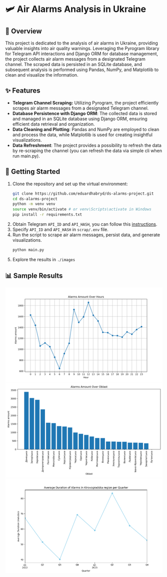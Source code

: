 # 🛩️ Air Alarms Analysis in Ukraine

## 📖 Overview

This project is dedicated to the analysis of air alarms in Ukraine, providing valuable insights into air quality warnings. Leveraging the Pyrogram library for Telegram API interactions and Django ORM for database management, the project collects air alarm messages from a designated Telegram channel. The scraped data is persisted in an SQLite database, and subsequent analysis is performed using Pandas, NumPy, and Matplotlib to clean and visualize the information.

## ✨ Features
- **Telegram Channel Scraping:** Utilizing Pyrogram, the project efficiently scrapes air alarm messages from a designated 
Telegram channel.
- **Database Persistence with Django ORM**: The collected data is stored and managed in an SQLite database using Django 
  ORM, ensuring efficient data retrieval and organization.
- **Data Cleaning and Plotting**: Pandas and NumPy are employed to clean and process the data, while Matplotlib is used 
  for creating insightful visualizations.
- **Data Refreshment**: The project provides a possibility to refresh the data by re-scraping the channel (you can 
  refresh the data via simple cli when run main.py).

## 🚀 Getting Started

1. Clone the repository and set up the virtual environment:
    ```bash
    git clone https://github.com/eduardhabryd/ds-alarms-project.git
    cd ds-alarms-project
    python -m venv venv
    source venv/bin/activate # or venv\Scripts\activate in Windows
    pip install -r requirements.txt
    ```
2. Obtain Telegram `API_ID` and `API_HASH`, you can follow this [instructions](https://core.telegram.org/api/obtaining_api_id#obtaining-api-id).
3. Specify `API_ID` and `API_HASH` in `scrap/.env` file.
4. Run the script to scrape air alarm messages, persist data, and generate visualizations.
    ```bash
    python main.py
    ```
5. Explore the results in `./images`

## 📊 Sample Results
![hours_alarms](./images/hours_alarms.png)
![oblasts_alarms](./images/oblasts_alarms.png)
![avg_kiro_alarms](./images/alarms_avg_duration.png)